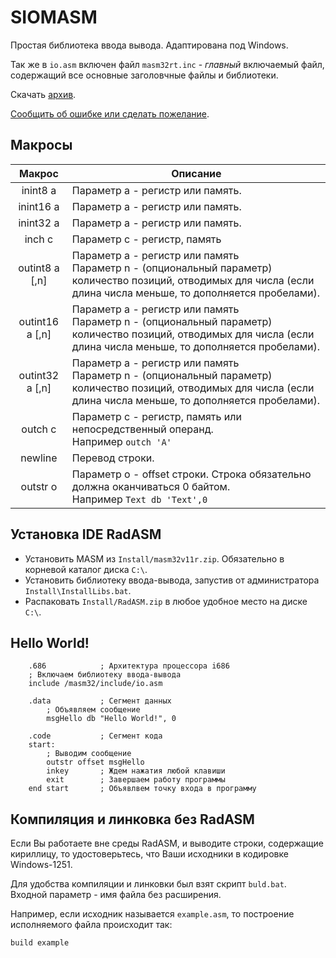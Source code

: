 # SIOMASM

Простая библиотека ввода вывода. Адаптирована под Windows.

Так же в `io.asm` включен файл `masm32rt.inc` - *главный* включаемый файл, содержащий все основные заголовчные файлы и библиотеки.

Скачать [архив](https://github.com/KubSU/SIOMASM/archive/master.zip).

[Сообщить об ошибке или сделать пожелание](https://github.com/KubSU/SIOMASM/issues/new).

## Макросы

Макрос         | Описание
:--------------:|---------
inint8 a        | Параметр a - регистр или память.
inint16 a       | Параметр a - регистр или память.
inint32 a       | Параметр a - регистр или память.
inch  c         | Параметр c - регистр, память
outint8 a [,n]  | Параметр a - регистр или память <br> Параметр n - (опциональный параметр) количество позиций, отводимых для числа (если длина числа меньше, то дополняется пробелами).
outint16 a [,n] | Параметр a - регистр или память <br> Параметр n - (опциональный параметр) количество позиций, отводимых для числа (если длина числа меньше, то дополняется пробелами).
outint32 a [,n] | Параметр a - регистр или память <br> Параметр n - (опциональный параметр) количество позиций, отводимых для числа (если длина числа меньше, то дополняется пробелами).
outch c         | Параметр c - регистр, память или непосредственный операнд.<br> Например `outch 'A'`
newline         | Перевод строки.
outstr o        | Параметр o - offset строки. Строка обязательно должна оканчиваться 0 байтом.<br> Например `Text db 'Text',0`

## Установка IDE RadASM

- Установить MASM из `Install/masm32v11r.zip`. Обязательно в корневой каталог диска `C:\`.
- Установить библиотеку ввода-вывода, запустив от администратора `Install\InstallLibs.bat`.
- Распаковать `Install/RadASM.zip` в любое удобное место на диске `C:\`.

## Hello World!

```
	.686			; Архитектура процессора i686
	; Включаем библиотеку ввода-вывода
	include /masm32/include/io.asm

	.data			; Сегмент данных
		; Объявляем сообщение
		msgHello db "Hello World!", 0

	.code			; Сегмент кода
	start:
		; Выводим сообщение
		outstr offset msgHello
		inkey		; Ждем нажатия любой клавиши
		exit		; Завершаем работу программы
	end start		; Объявлвем точку входа в программу
```

## Компиляция и линковка без RadASM

Если Вы работаете вне среды RadASM, и выводите строки, содержащие кириллицу, то удостоверьтесь, что Ваши исходники в кодировке Windows-1251.

Для удобства компиляции и линковки был взят скрипт `buld.bat`. Входной параметр - имя файла без расширения. 

Например, если исходник называется `example.asm`, то построение исполняемого файла происходит так:
```
build example
```
